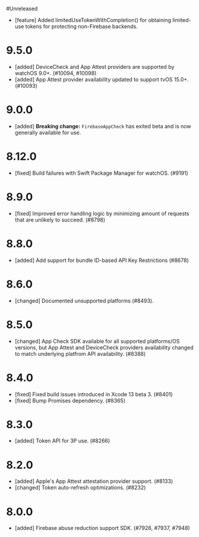 #Unreleased
- [feature] Added limitedUseTokenWithCompletion() for obtaining limited-use tokens for protecting non-Firebase backends.

# 9.5.0
- [added] DeviceCheck and App Attest providers are supported by watchOS 9.0+. (#10094, #10098)
- [added] App Attest provider availability updated to support tvOS 15.0+. (#10093)

# 9.0.0
- [added] **Breaking change:** `FirebaseAppCheck` has exited beta and is now
  generally available for use.

# 8.12.0
- [fixed] Build failures with Swift Package Manager for watchOS. (#9191)

# 8.9.0
- [fixed] Improved error handling logic by minimizing amount of requests that are unlikely to succeed. (#8798)

# 8.8.0
- [added] Add support for bundle ID-based API Key Restrictions (#8678)

# 8.6.0
- [changed] Documented unsupported platforms (#8493).

# 8.5.0
- [changed] App Check SDK available for all supported platforms/OS versions, but App Attest and
DeviceCheck providers availability changed to match underlying platfrom API availability. (#8388)

# 8.4.0
- [fixed] Fixed build issues introduced in Xcode 13 beta 3. (#8401)
- [fixed] Bump Promises dependency. (#8365)

# 8.3.0
- [added] Token API for 3P use. (#8266)

# 8.2.0
- [added] Apple's App Attest attestation provider support. (#8133)
- [changed] Token auto-refresh optimizations. (#8232)

# 8.0.0
- [added] Firebase abuse reduction support SDK. (#7928, #7937, #7948)

